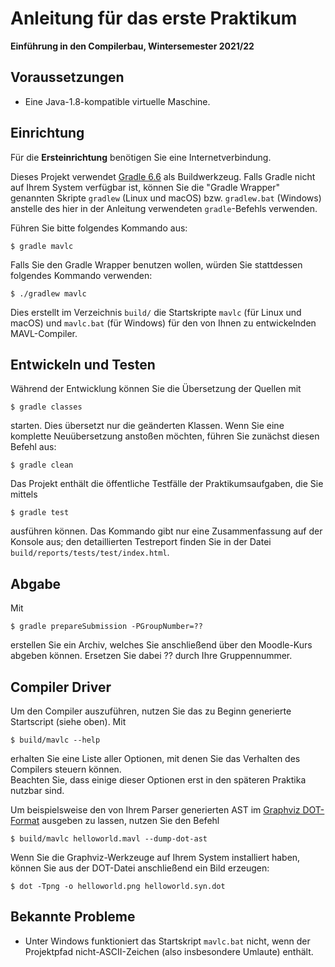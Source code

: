 # Anleitung für das erste Praktikum
**Einführung in den Compilerbau, Wintersemester 2021/22**

## Voraussetzungen

* Eine Java-1.8-kompatible virtuelle Maschine.

## Einrichtung

Für die **Ersteinrichtung** benötigen Sie eine Internetverbindung.

Dieses Projekt verwendet [Gradle 6.6](https://docs.gradle.org/6.6.1/userguide/userguide.html) als Buildwerkzeug. Falls Gradle nicht auf Ihrem System verfügbar ist, können Sie die "Gradle Wrapper" genannten Skripte `gradlew` (Linux und macOS) bzw. `gradlew.bat` (Windows) anstelle des hier in der Anleitung verwendeten `gradle`-Befehls verwenden.

Führen Sie bitte folgendes Kommando aus:

	$ gradle mavlc
	
Falls Sie den Gradle Wrapper benutzen wollen, würden Sie stattdessen folgendes Kommando verwenden:

	$ ./gradlew mavlc

Dies erstellt im Verzeichnis `build/` die Startskripte `mavlc` (für Linux und macOS) und `mavlc.bat` (für Windows) für den von Ihnen zu entwickelnden MAVL-Compiler.

## Entwickeln und Testen

Während der Entwicklung können Sie die Übersetzung der Quellen mit

    $ gradle classes

starten. Dies übersetzt nur die geänderten Klassen. Wenn Sie eine komplette Neuübersetzung anstoßen möchten, führen Sie zunächst diesen Befehl aus:

	$ gradle clean

Das Projekt enthält die öffentliche Testfälle der Praktikumsaufgaben, die Sie mittels

	$ gradle test

ausführen können. Das Kommando gibt nur eine Zusammenfassung auf der Konsole aus; den detaillierten Testreport finden Sie in der Datei `build/reports/tests/test/index.html`.

## Abgabe

Mit

	$ gradle prepareSubmission -PGroupNumber=??

erstellen Sie ein Archiv, welches Sie anschließend über den Moodle-Kurs abgeben können. Ersetzen Sie dabei ?? durch Ihre Gruppennummer.

## Compiler Driver

Um den Compiler auszuführen, nutzen Sie das zu Beginn generierte Startscript (siehe oben). Mit 

	$ build/mavlc --help

erhalten Sie eine Liste aller Optionen, mit denen Sie das Verhalten des Compilers steuern können.  
Beachten Sie, dass einige dieser Optionen erst in den späteren Praktika nutzbar sind.

Um beispielsweise den von Ihrem Parser generierten AST im [Graphviz DOT-Format](http://graphviz.org) ausgeben zu lassen, nutzen Sie den Befehl

	$ build/mavlc helloworld.mavl --dump-dot-ast

Wenn Sie die Graphviz-Werkzeuge auf Ihrem System installiert haben, können Sie aus der DOT-Datei anschließend ein Bild erzeugen:

	$ dot -Tpng -o helloworld.png helloworld.syn.dot

## Bekannte Probleme

* Unter Windows funktioniert das Startskript `mavlc.bat` nicht, wenn der Projektpfad nicht-ASCII-Zeichen (also insbesondere Umlaute) enthält.
